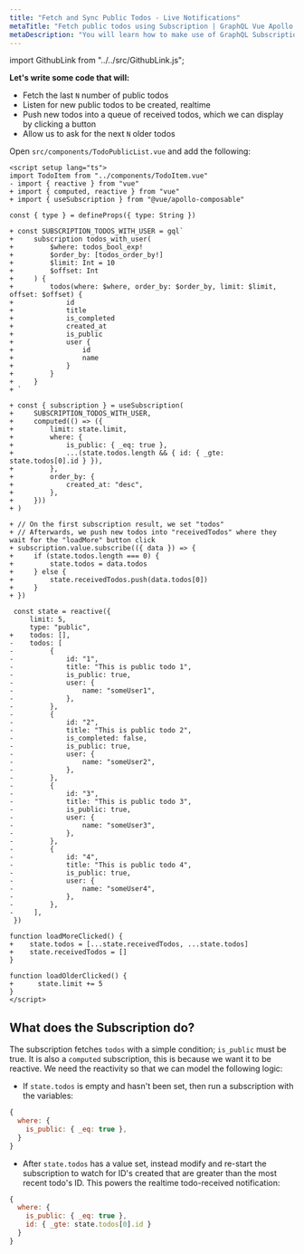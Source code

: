 ```yaml
---
title: "Fetch and Sync Public Todos - Live Notifications"
metaTitle: "Fetch public todos using Subscription | GraphQL Vue Apollo Tutorial"
metaDescription: "You will learn how to make use of GraphQL Subscriptions to get notified whenever a new todo comes in Vue app"
---
```


import GithubLink from "../../src/GithubLink.js";

**Let's write some code that will:**
- Fetch the last `N` number of public todos
- Listen for new public todos to be created, realtime
- Push new todos into a queue of received todos, which we can display by clicking a button
- Allow us to ask for the next `N` older todos

Open `src/components/TodoPublicList.vue` and add the following:

<GithubLink link="https://github.com/hasura/learn-graphql/blob/master/tutorials/frontend/vue3-apollo/app-final/src/components/TodoPublicList.vue" text="src/components/TodoPublicList.vue" />

```vue
<script setup lang="ts">
import TodoItem from "../components/TodoItem.vue"
- import { reactive } from "vue"
+ import { computed, reactive } from "vue"
+ import { useSubscription } from "@vue/apollo-composable"

const { type } = defineProps({ type: String })

+ const SUBSCRIPTION_TODOS_WITH_USER = gql`
+     subscription todos_with_user(
+         $where: todos_bool_exp!
+         $order_by: [todos_order_by!]
+         $limit: Int = 10
+         $offset: Int
+     ) {
+         todos(where: $where, order_by: $order_by, limit: $limit, offset: $offset) {
+             id
+             title
+             is_completed
+             created_at
+             is_public
+             user {
+                 id
+                 name
+             }
+         }
+     }
+ `

+ const { subscription } = useSubscription(
+     SUBSCRIPTION_TODOS_WITH_USER,
+     computed(() => ({
+         limit: state.limit,
+         where: {
+             is_public: { _eq: true },
+             ...(state.todos.length && { id: { _gte: state.todos[0].id } }),
+         },
+         order_by: {
+             created_at: "desc",
+         },
+     }))
+ )

+ // On the first subscription result, we set "todos"
+ // Afterwards, we push new todos into "receivedTodos" where they wait for the "loadMore" button click
+ subscription.value.subscribe(({ data }) => {
+     if (state.todos.length === 0) {
+         state.todos = data.todos
+     } else {
+         state.receivedTodos.push(data.todos[0])
+     }
+ })

 const state = reactive({
     limit: 5,
     type: "public",
+    todos: [],
-    todos: [
-         {
-             id: "1",
-             title: "This is public todo 1",
-             is_public: true,
-             user: {
-                 name: "someUser1",
-             },
-         },
-         {
-             id: "2",
-             title: "This is public todo 2",
-             is_completed: false,
-             is_public: true,
-             user: {
-                 name: "someUser2",
-             },
-         },
-         {
-             id: "3",
-             title: "This is public todo 3",
-             is_public: true,
-             user: {
-                 name: "someUser3",
-             },
-         },
-         {
-             id: "4",
-             title: "This is public todo 4",
-             is_public: true,
-             user: {
-                 name: "someUser4",
-             },
-         },
-     ],
 })

function loadMoreClicked() {
+    state.todos = [...state.receivedTodos, ...state.todos]
+    state.receivedTodos = []  
}

function loadOlderClicked() {
+      state.limit += 5
}
</script>
```

What does the Subscription do?
------------------------------

The subscription fetches `todos` with a simple condition; `is_public` must be true. It is also a `computed` subscription, this is because we want it to be reactive. We need the reactivity so that we can model the following logic:

- If `state.todos` is empty and hasn't been set, then run a subscription with the variables:
```js
{
  where: {
    is_public: { _eq: true },
  }
}
```

- After `state.todos` has a value set, instead modify and re-start the subscription to watch for ID's created that are greater than the most recent todo's ID. This powers the realtime todo-received notification:
```js
{
  where: {
    is_public: { _eq: true },
    id: { _gte: state.todos[0].id } 
  }
}
```

